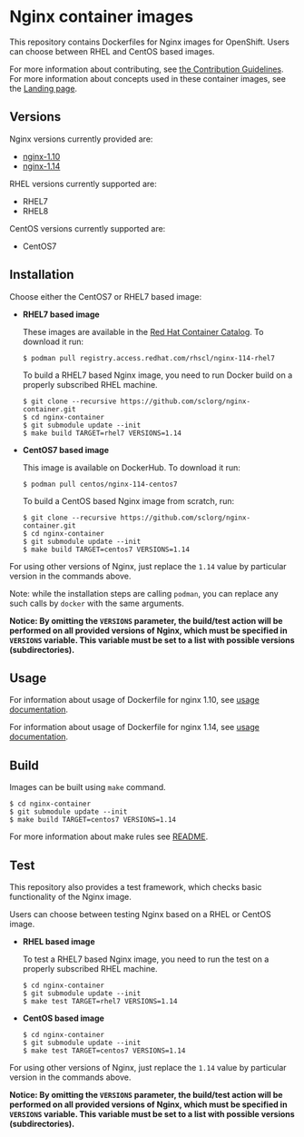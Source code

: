 Nginx container images
===================

This repository contains Dockerfiles for Nginx images for OpenShift.
Users can choose between RHEL and CentOS based images.

For more information about contributing, see
[the Contribution Guidelines](https://github.com/sclorg/welcome/blob/master/contribution.md).
For more information about concepts used in these container images, see the
[Landing page](https://github.com/sclorg/welcome).


Versions
---------------
Nginx versions currently provided are:
* [nginx-1.10](1.10)
* [nginx-1.14](1.14)

RHEL versions currently supported are:
* RHEL7
* RHEL8

CentOS versions currently supported are:
* CentOS7


Installation
----------------------
Choose either the CentOS7 or RHEL7 based image:

*  **RHEL7 based image**

    These images are available in the [Red Hat Container Catalog](https://access.redhat.com/containers/#/registry.access.redhat.com/rhscl/nginx-114-rhel7).
    To download it run:

    ```
    $ podman pull registry.access.redhat.com/rhscl/nginx-114-rhel7
    ```

    To build a RHEL7 based Nginx image, you need to run Docker build on a properly
    subscribed RHEL machine.

    ```
    $ git clone --recursive https://github.com/sclorg/nginx-container.git
    $ cd nginx-container
    $ git submodule update --init
    $ make build TARGET=rhel7 VERSIONS=1.14
    ```

*  **CentOS7 based image**

    This image is available on DockerHub. To download it run:

    ```
    $ podman pull centos/nginx-114-centos7
    ```

    To build a CentOS based Nginx image from scratch, run:

    ```
    $ git clone --recursive https://github.com/sclorg/nginx-container.git
    $ cd nginx-container
    $ git submodule update --init
    $ make build TARGET=centos7 VERSIONS=1.14
    ```

For using other versions of Nginx, just replace the `1.14` value by particular version
in the commands above.

Note: while the installation steps are calling `podman`, you can replace any such calls by `docker` with the same arguments.

**Notice: By omitting the `VERSIONS` parameter, the build/test action will be performed
on all provided versions of Nginx, which must be specified in  `VERSIONS` variable.
This variable must be set to a list with possible versions (subdirectories).**


Usage
---------------------------------

For information about usage of Dockerfile for nginx 1.10,
see [usage documentation](1.10).

For information about usage of Dockerfile for nginx 1.14,
see [usage documentation](1.14).


Build
---------------------------------
Images can be built using `make` command.

```
$ cd nginx-container
$ git submodule update --init
$ make build TARGET=centos7 VERSIONS=1.14
```

For more information about make rules see [README](https://github.com/sclorg/container-common-scripts/blob/master/README.md).

Test
---------------------------------

This repository also provides a test framework, which checks basic functionality
of the Nginx image.

Users can choose between testing Nginx based on a RHEL or CentOS image.

*  **RHEL based image**

    To test a RHEL7 based Nginx image, you need to run the test on a properly
    subscribed RHEL machine.

    ```
    $ cd nginx-container
    $ git submodule update --init
    $ make test TARGET=rhel7 VERSIONS=1.14
    ```

*  **CentOS based image**

    ```
    $ cd nginx-container
    $ git submodule update --init
    $ make test TARGET=centos7 VERSIONS=1.14
    ```

For using other versions of Nginx, just replace the `1.14` value by particular version
in the commands above.

**Notice: By omitting the `VERSIONS` parameter, the build/test action will be performed
on all provided versions of Nginx, which must be specified in  `VERSIONS` variable.
This variable must be set to a list with possible versions (subdirectories).**
